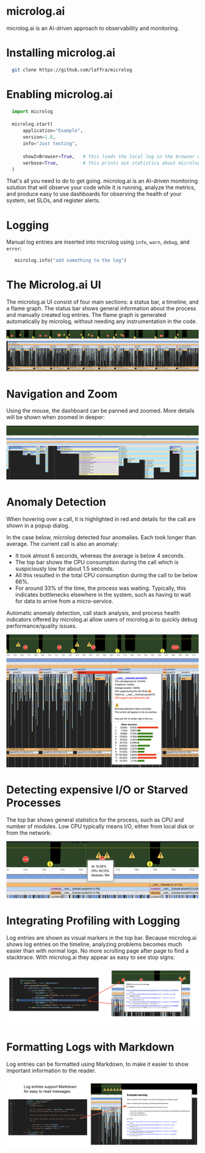 # microlog.ai

microlog.ai is an AI-driven approach to observability and monitoring.

# Installing microlog.ai

```bash
  git clone https://github.com/laffra/microlog
```

# Enabling microlog.ai

```python
  import microlog

  microlog.start(
      application="Example",
      version=1.0,
      info="Just testing",

      showInBrowser=True,   # this loads the local log in the browser when finished
      verbose=True,         # this prints out statistics about microlog
  )
``` 

That's all you need to do to get going. microlog.ai is an AI-driven monitoring solution that 
will observe your code while it is running, analyze the metrics, and produce easy to use 
dashboards for observing the health of your system, set SLOs, and register alerts.

# Logging 

Manual log entries are inserted into microlog using `info`, `warn`, `debug`, and `error`:

```python
   microlog.info("add something to the log")
```

# The Microlog.ai UI 

The microlog.ai UI consist of four main sections: a status bar, a timeline, and a flame graph. The status bar shows general information about the process and manually created log entries. The flame graph is generated automatically by microlog, without needing any instrumentation in the code. 

![Example run of microlog](images/overview.png)

# Navigation and Zoom

Using the mouse, the dashboard can be panned and zoomed. More details will be shown when zoomed in deeper:

![Example run of microlog](images/zoomedin.png)

# Anomaly Detection

When hovering over a call, it is highlighted in red and details for the call are shown in a popup dialog.

In the case below, microlog detected four anomalies. Each took longer than average. The current call is also an anomaly:
 - It took almost 6 seconds, whereas the average is below 4 seconds. 
 - The top bar shows the CPU consumption during the call which is suspiciously low for about 1.5 seconds. 
 - All this resulted in the total CPU consumption during the call to be below 66%. 
 - For around 33% of the time, the process was waiting. Typically, this indicates bottlenecks elsewhere in the system, such as having to wait for data to arrive from a micro-service. 

Automatic anomaly detection, call stack analysis, and process health indicators offered by microlog.ai allow users of microlog.ai to quickly debug performance/quality issues.

![Example run of microlog](images/dialog.png)

# Detecting expensive I/O or Starved Processes

The top bar shows general statistics for the process, such as CPU and number of modules. Low CPU typically means I/O, either from local disk or from the network:

![microlog.ai logs](images/status.png)

# Integrating Profiling with Logging

Log entries are shown as visual markers in the top bar. Because microlog.ai shows log entries on the timeline, analyzing problems becomes much easier than with normal logs. No more scrolling page after page to find a stacktrace. With microlog.ai they appear as easy to see stop signs:

![microlog.ai logs](images/error-log.png)

# Formatting Logs with Markdown

Log entries can be formatted using Markdown, to make it easier to show important information to the reader.

![microlog.ai logs](images/markdown.png)

